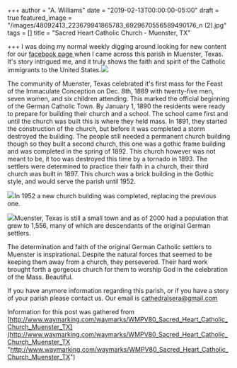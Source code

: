 +++
author = "A. Williams"
date = "2019-02-13T00:00:00-05:00"
draft = true
featured_image = "/images/48092413_223679941865783_6929670556589490176_n (2).jpg"
tags = []
title = "Sacred Heart Catholic Church - Muenster, TX"

+++
I was doing my normal weekly digging around looking for new content for our [facebook page ](www.facebook.com/cathedralsera) when I came across this parish in Muenster, Texas. It's story intrigued me, and it truly shows the faith and spirit of the Catholic immigrants to the United States.![](/images/69267c0e-64d2-4bf8-88ed-368f3e31ac31_l.jpg)

The community of Muenster, Texas celebrated it's first mass for the Feast of the Immaculate Conception on Dec. 8th, 1889 with twenty-five men, seven women, and six children attending. This marked the official beginning of the German Catholic Town. By January 1, 1890 the residents were ready to prepare for building their church and a school. The school came first and until the church was built this is where they held mass. In 1891, they started the construction of the church, but before it was completed a storm destroyed the building. The people still needed a permanent church building though so they built a second church, this one was a gothic frame building and was completed in the spring of 1892. This church however was not meant to be, it too was destroyed this time by a tornado in 1893. The settlers were determined to practice their faith in a church, their third church was built in 1897. This church was a brick building in the Gothic style, and would serve the parish until 1952.

![](/images/51833958_2040502449363037_6921169579360124928_n.jpg)In 1952 a new church building was completed, replacing the previous one.

![](/images/52602170_2261673100747807_1409088910511833088_n.jpg)Muenster, Texas is still a small town and as of 2000 had a population that grew to 1,556, many of which are descendants of the original German settlers.   
  
The determination and faith of the original German Catholic settlers to Muenster is inspirational. Despite the natural forces that seemed to be keeping them away from a church, they persevered. Their hard work brought forth a gorgeous church for them to worship God in the celebration of the Mass. Beautiful.  
  
If you have anymore information regarding this parish, or if you have a story of your parish please contact us. Our email is cathedralsera@gmail.com

Information for this post was gathered from [http://www.waymarking.com/waymarks/WMPV80_Sacred_Heart_Catholic_Church_Muenster_TX](http://www.waymarking.com/waymarks/WMPV80_Sacred_Heart_Catholic_Church_Muenster_TX "http://www.waymarking.com/waymarks/WMPV80_Sacred_Heart_Catholic_Church_Muenster_TX")